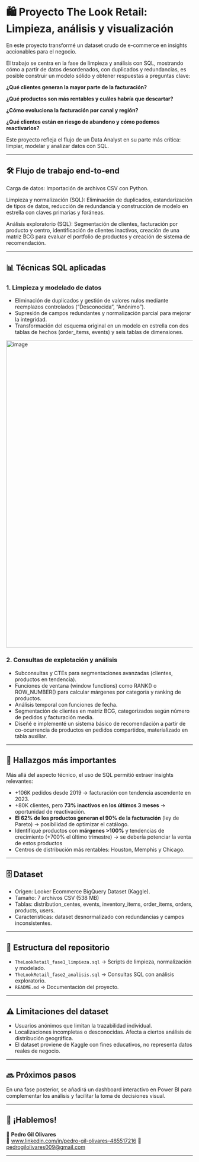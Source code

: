 # 🛍️ Proyecto The Look Retail: Limpieza, análisis y visualización
En este proyecto transformé un dataset crudo de e-commerce en insights accionables para el negocio.

El trabajo se centra en la fase de limpieza y análisis con SQL, mostrando cómo a partir de datos desordenados, con duplicados y redundancias, es posible construir un modelo sólido y obtener respuestas a preguntas clave:

**¿Qué clientes generan la mayor parte de la facturación?**

**¿Qué productos son más rentables y cuáles habría que descartar?**

**¿Cómo evoluciona la facturación por canal y región?**

**¿Qué clientes están en riesgo de abandono y cómo podemos reactivarlos?**

Este proyecto refleja el flujo de un Data Analyst en su parte más crítica: limpiar, modelar y analizar datos con SQL.

---

## 🛠️ Flujo de trabajo end-to-end
Carga de datos: Importación de archivos CSV con Python.

Limpieza y normalización (SQL): Eliminación de duplicados, estandarización de tipos de datos, reducción de redundancia y construcción de modelo en estrella con claves primarias y foráneas.

Análisis exploratorio (SQL): Segmentación de clientes, facturación por producto y centro, identificación de clientes inactivos, creación de una matriz BCG para evaluar el portfolio de productos y creación de sistema de recomendación.

---

## 📊 Técnicas SQL aplicadas

### 1. Limpieza y modelado de datos
   - Eliminación de duplicados y gestión de valores nulos mediante reemplazos controlados (“Desconocida”, “Anónimo”).
   - Supresión de campos redundantes y normalización parcial para mejorar la integridad.
   - Transformación del esquema original en un modelo en estrella con dos tablas de hechos (order_items, events) y seis tablas de dimensiones.

<img width="872" height="827" alt="image" src="https://github.com/user-attachments/assets/8c7830f2-b580-4a9b-898e-3059b581874d" />

### 2. Consultas de explotación y análisis
   - Subconsultas y CTEs para segmentaciones avanzadas (clientes, productos en tendencia).
   - Funciones de ventana (window functions) como RANK() o ROW_NUMBER() para calcular márgenes por categoría y ranking de productos.
   - Análisis temporal con funciones de fecha.
   - Segmentación de clientes en matriz BCG, categorizados según número de pedidos y facturación media.
   - Diseñé e implementé un sistema básico de recomendación a partir de co-ocurrencia de productos en pedidos compartidos, materializado en tabla auxiliar.

---

## 🚀 Hallazgos más importantes
Más allá del aspecto técnico, el uso de SQL permitió extraer insights relevantes:

   - +106K pedidos desde 2019 → facturación con tendencia ascendente en 2023.
   - +80K clientes, pero **73% inactivos en los últimos 3 meses** → oportunidad de reactivación.
   - **El 62% de los productos generan el 90% de la facturación** (ley de Pareto) → posibilidad de optimizar el catálogo.
   - Identifiqué productos con **márgenes >100%** y tendencias de crecimiento (+700% el último trimestre) → se debería potenciar la venta de estos productos
   - Centros de distribución más rentables: Houston, Memphis y Chicago.

---

## 🗄️ Dataset
- Origen: Looker Ecommerce BigQuery Dataset (Kaggle).
- Tamaño: 7 archivos CSV (538 MB)
- Tablas: distribution_centes, events, inventory_items, order_items, orders, products, users.
- Características: dataset desnormalizado con redundancias y campos inconsistentes.  

---

## 📂 Estructura del repositorio
- `TheLookRetail_fase1_limpieza.sql` → Scripts de limpieza, normalización y modelado.
- `TheLookRetail_fase2_analisis.sql` → Consultas SQL con análisis exploratorio.
- `README.md` → Documentación del proyecto.

---

## ⚠️ Limitaciones del dataset
- Usuarios anónimos que limitan la trazabilidad individual.
- Localizaciones incompletas o desconocidas. Afecta a ciertos análisis de distribución geográfica.
- El dataset proviene de Kaggle con fines educativos, no representa datos reales de negocio.

---

## 🔜 Próximos pasos
En una fase posterior, se añadirá un dashboard interactivo en Power BI para complementar los análisis y facilitar la toma de decisiones visual.

---

## 🤝 ¡Hablemos!
👤 **Pedro Gil Olivares**  
🔗 www.linkedin.com/in/pedro-gil-olivares-485517216 
📧 pedrogilolivares009@gmail.com  

---
